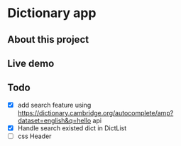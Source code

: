 # Dictionary app

## About this project

## Live demo

## Todo
- [x] add search feature using https://dictionary.cambridge.org/autocomplete/amp?dataset=english&q=hello api
- [x] Handle search existed dict in DictList
- [ ] css Header